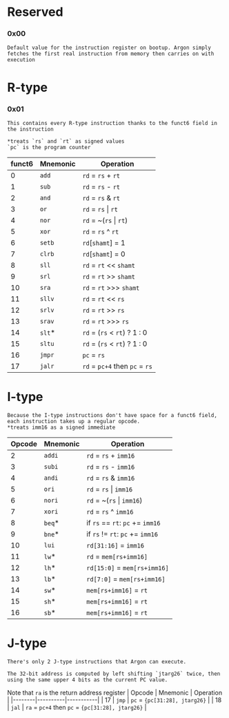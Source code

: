 # Reserved
### 0x00
    Default value for the instruction register on bootup. Argon simply fetches the first real instruction from memory then carries on with execution

# R-type
### 0x01
    This contains every R-type instruction thanks to the funct6 field in the instruction

    *treats `rs` and `rt` as signed values
    `pc` is the program counter

| funct6 | Mnemonic | Operation             |
|-------|-----------------|-----------------------|
| 0     | `add`             | `rd` = `rs` + `rt`          |
| 1     | `sub`             | `rd` = `rs` - `rt`          |
| 2     | `and`             | `rd` = `rs` & `rt`          |
| 3     | `or`              | `rd` = `rs` \| `rt`         |
| 4     | `nor`             | `rd` = ~(`rs` \| `rt`)      |
| 5     | `xor`             | `rd` = `rs` ^ `rt`          |
| 6     | `setb`            | `rd`[`shamt`] = 1              |
| 7     | `clrb`            | `rd`[`shamt`] = 0              |
| 8    | `sll`             | `rd` = `rt` << `shamt`      |
| 9    | `srl`             | `rd` = `rt` >> `shamt`      |
| 10    | `sra`             | `rd` = `rt` >>> `shamt`      |
| 11    | `sllv`            | `rd` = `rt` << `rs`         |
| 12    | `srlv`            | `rd` = `rt` >> `rs`         |
| 13    | `srav`            | `rd` = `rt` >>> `rs`         |
| 14    | `slt`*            | `rd` = (`rs` < `rt`) ? 1 : 0 |
| 15    | `sltu`            | `rd` = (`rs` < `rt`) ? 1 : 0 |
| 16    | `jmpr`            | `pc` = `rs` |
| 17    | `jalr`            | `rd` = `pc+4` then `pc` = `rs` |

# I-type
    Because the I-type instructions don't have space for a funct6 field, each instruction takes up a regular opcode.
    *treats imm16 as a signed immediate

| Opcode | Mnemonic | Operation             |
|-------|-----------------|-----------------------|
| 2     | `addi`            | `rd` = `rs` + `imm16`         |
| 3     | `subi`            | `rd` = `rs` - `imm16`         |
| 4     | `andi`            | `rd` = `rs` & `imm16`         |
| 5     | `ori`             | `rd` = `rs` \| `imm16`        |
| 6     | `nori`            | `rd` = ~(`rs` \| `imm16`)     |
| 7     | `xori`            | `rd` = `rs` ^ `imm16`         |
| 8     | `beq`*             | if `rs` == `rt`: `pc` += `imm16` |
| 9     | `bne`*             | if `rs` != `rt`: `pc` += `imm16` |
| 10     | `lui`             | `rd[31:16]` = `imm16` |
| 11    | `lw`*              | `rd` = `mem[rs+imm16]` |
| 12    | `lh`*              | `rd[15:0]` = `mem[rs+imm16]` |
| 13    | `lb`*              | `rd[7:0]` = `mem[rs+imm16]` |
| 14   | `sw`*              | `mem[rs+imm16]` = `rt` |
| 15    | `sh`*              | `mem[rs+imm16]` = `rt` |
| 16    | `sb`*              | `mem[rs+imm16]` = `rt` |

# J-type
    There's only 2 J-type instructions that Argon can execute.

    The 32-bit address is computed by left shifting `jtarg26` twice, then using the same upper 4 bits as the current PC value.

Note that `ra` is the return address register
| Opcode | Mnemonic | Operation |
|--------|----------|-----------|
| 17     | `jmp`    | `pc` = `{pc[31:28], jtarg26}` |
| 18     | `jal`    | `ra` = `pc+4` then `pc` = `{pc[31:28], jtarg26}` |